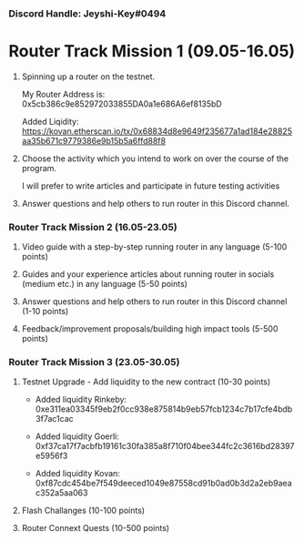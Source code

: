 ### Discord Handle: Jeyshi-Key#0494
# Router Track Mission 1 (09.05-16.05)

 1) Spinning up a router on the testnet.

     My Router Address is: 0x5cb386c9e852972033855DA0a1e686A6ef8135bD

      Added Liqidity: https://kovan.etherscan.io/tx/0x68834d8e9649f235677a1ad184e28825aa35b671c9779386e9b15b5a6ffd88f8

  

 2) Choose the activity which you intend to work on over the course of the program.

    I will prefer to write articles and participate in future testing activities

 3) Answer questions and help others to run router in this Discord channel.

### Router Track Mission 2 (16.05-23.05)

1) Video guide with a step-by-step running router in any language (5-100 points)

2) Guides and your experience articles about running router in socials (medium etc.) in any language (5-50 points)

3) Answer questions and help others to run router in this Discord channel (1-10 points)

4) Feedback/improvement proposals/building high impact tools (5-500 points)


### Router Track Mission 3 (23.05-30.05)

1) Testnet Upgrade - Add liquidity to the new contract (10-30 points)

    - Added liquidity Rinkeby: 0xe311ea03345f9eb2f0cc938e875814b9eb57fcb1234c7b17cfe4bdb3f7ac1cac
   
    - Added liquidity Goerli: 0xf37ca17f7acbfb19161c30fa385a8f710f04bee344fc2c3616bd28397e5956f3

    - Added liquidity Kovan: 0xf87cdc454be7f549deeced1049e87558cd91b0ad0b3d2a2eb9aeac352a5aa063

2) Flash Challanges (10-100 points)

3) Router Connext Quests (10-500 points)
